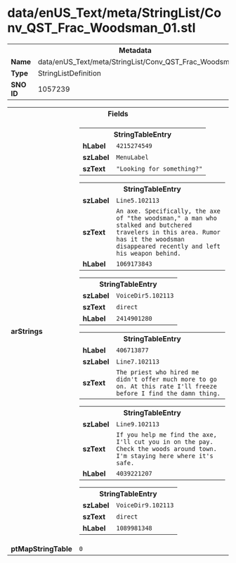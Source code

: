 <h1>data/enUS_Text/meta/StringList/Conv_QST_Frac_Woodsman_01.stl</h1><table><tr><th colspan="100%">Metadata</th></tr><tr><td><b>Name</b></td><td>data/enUS_Text/meta/StringList/Conv_QST_Frac_Woodsman_01.stl</td></tr><tr><td><b>Type</b></td><td>StringListDefinition</td></tr><tr><td><b>SNO ID</b></td><td>1057239</td></tr></table>

<table><tr><th colspan="100%">Fields</th></tr><tr><td><b>arStrings</b></td><td><table><tr><th colspan="100%">StringTableEntry</th></tr><tr><td><b>hLabel</b></td><td><code>4215274549</code></td></tr><tr><td><b>szLabel</b></td><td><code>MenuLabel</code></td></tr><tr><td><b>szText</b></td><td><code>"Looking for something?"</code></td></tr></table>


<table><tr><th colspan="100%">StringTableEntry</th></tr><tr><td><b>szLabel</b></td><td><code>Line5.102113</code></td></tr><tr><td><b>szText</b></td><td><code>An axe. Specifically, the axe of "the woodsman," a man who stalked and butchered travelers in this area. Rumor has it the woodsman disappeared recently and left his weapon behind.</code></td></tr><tr><td><b>hLabel</b></td><td><code>1069173843</code></td></tr></table>


<table><tr><th colspan="100%">StringTableEntry</th></tr><tr><td><b>szLabel</b></td><td><code>VoiceDir5.102113</code></td></tr><tr><td><b>szText</b></td><td><code>direct</code></td></tr><tr><td><b>hLabel</b></td><td><code>2414901280</code></td></tr></table>


<table><tr><th colspan="100%">StringTableEntry</th></tr><tr><td><b>hLabel</b></td><td><code>406713877</code></td></tr><tr><td><b>szLabel</b></td><td><code>Line7.102113</code></td></tr><tr><td><b>szText</b></td><td><code>The priest who hired me didn't offer much more to go on. At this rate I'll freeze before I find the damn thing.</code></td></tr></table>


<table><tr><th colspan="100%">StringTableEntry</th></tr><tr><td><b>szLabel</b></td><td><code>Line9.102113</code></td></tr><tr><td><b>szText</b></td><td><code>If you help me find the axe, I'll cut you in on the pay. Check the woods around town. I'm staying here where it's safe.</code></td></tr><tr><td><b>hLabel</b></td><td><code>4039221207</code></td></tr></table>


<table><tr><th colspan="100%">StringTableEntry</th></tr><tr><td><b>szLabel</b></td><td><code>VoiceDir9.102113</code></td></tr><tr><td><b>szText</b></td><td><code>direct</code></td></tr><tr><td><b>hLabel</b></td><td><code>1089981348</code></td></tr></table>


</td></tr><tr><td><b>ptMapStringTable</b></td><td><code>0</code></td></tr></table>

